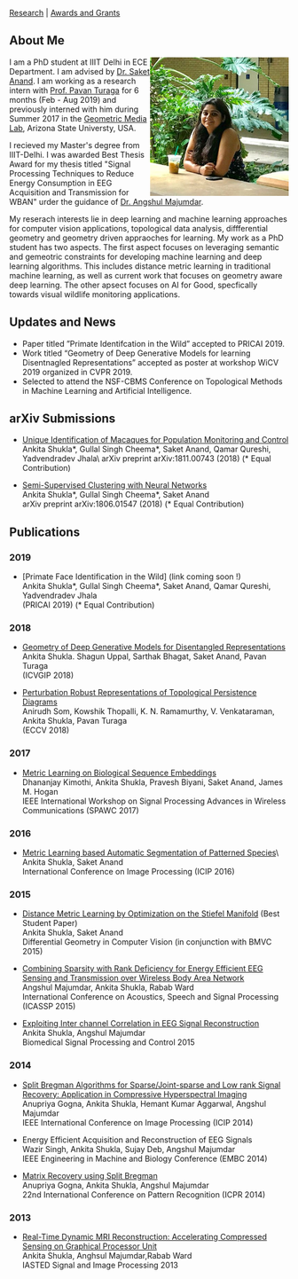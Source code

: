 
 [Research](research.md)    |    [Awards and Grants](fellowship_and_grants.md)

## About Me
<img src = "AnkitaShukla.jpg" align = "right" width= "250">

I am a PhD student at IIIT Delhi in ECE Department. I am advised by [Dr. Saket Anand](https://www.iiitd.edu.in/~anands/). I am working as a research intern with [Prof. Pavan Turaga](https://pavanturaga.com/) for 6 months (Feb - Aug 2019) and previously interned with him during Summer 2017 in the [Geometric Media Lab](https://pavanturaga.com/geometric-media-lab/), Arizona State Universty, USA.

I recieved my Master's degree from IIIT-Delhi. I was awarded Best Thesis Award for my thesis titled "Signal Processing Techniques to Reduce Energy Consumption in EEG Acquisition and Transmission for WBAN" urder the guidance of [Dr. Angshul Majumdar](https://www.iiitd.edu.in/~angshul/index.htm).

My reserach interests lie in deep learning and machine learning approaches for computer vision applications, topological data analysis, diffferential geometry and geometry driven appraoches for learning. My work as a PhD student has two aspects. The first aspect focuses on leveraging semantic and gemeotric constraints for developing machine learning and deep learning algorithms. This includes distance metric learning in traditional machine learning, as well as current work that focuses on geometry aware deep learning. The other apsect focuses on AI for Good, specfically towards visual wildlife monitoring applications.
<!---My work as a PhD students spans --->


## Updates and News

- Paper titled ”Primate Identifcation in the Wild” accepted to PRICAI 2019.
- Work titled “Geometry of Deep Generative Models for learning Disentnagled Representations” accepted as poster at  workshop WiCV 2019 organized in CVPR 2019.
- Selected to attend the NSF-CBMS Conference on Topological Methods in Machine Learning and Artificial Intelligence.

## arXiv Submissions

  - [Unique Identification of Macaques for Population Monitoring and Control](https://arxiv.org/abs/1811.00743)  
    Ankita Shukla*, Gullal Singh Cheema*, Saket Anand, Qamar Qureshi, Yadvendradev Jhala\ 
    arXiv preprint arXiv:1811.00743 (2018)
    (* Equal Contribution)
    
  - [Semi-Supervised Clustering with Neural Networks](https://www.google.com/url?sa=t&rct=j&q=&esrc=s&source=web&cd=1&cad=rja&uact=8&ved=2ahUKEwiz5ci4uIPjAhXQvJ4KHd6oCPcQFjAAegQIAxAB&url=https%3A%2F%2Farxiv.org%2Fabs%2F1806.01547&usg=AOvVaw3Vh22r2Rzyo98I2a5dEFna)  
    Ankita Shukla*, Gullal Singh Cheema*, Saket Anand\
    arXiv preprint arXiv:1806.01547 (2018)
    (* Equal Contribution)



## Publications  
### 2019
  - [Primate Face Identification in the Wild] (link coming soon !)  
    Ankita Shukla*, Gullal Singh Cheema*, Saket Anand, Qamar Qureshi, Yadvendradev Jhala\
    (PRICAI 2019)
    (* Equal Contribution)
  
### 2018 
  - [Geometry of Deep Generative Models for Disentangled Representations](https://arxiv.org/pdf/1902.06964.pdf)  
    Ankita Shukla. Shagun Uppal, Sarthak Bhagat,
    Saket Anand, Pavan Turaga\
    (ICVGIP 2018)
    
  - [Perturbation Robust Representations of Topological Persistence Diagrams](http://openaccess.thecvf.com/content_ECCV_2018/papers/Anirudh_Som_Perturbation_Robust_Representations_ECCV_2018_paper.pdf)\
    Anirudh Som, Kowshik Thopalli, K. N. Ramamurthy, V. Venkataraman, Ankita Shukla, Pavan Turaga\
    (ECCV 2018)
 
### 2017
 - [Metric Learning on Biological Sequence Embeddings](http://ieeexplore.ieee.org/document/8227769/)\
   Dhananjay Kimothi, Ankita Shukla, Pravesh Biyani,  Saket Anand, James M. Hogan\
   IEEE International Workshop on Signal Processing Advances in Wireless Communications (SPAWC 2017)

### 2016 
 - [Metric Learning based Automatic Segmentation of Patterned Species](https://www.iiitd.edu.in/~anands/files/papers/ml_seg_icip2016.pdf)\ 
   Ankita Shukla, Saket Anand\
   International Conference on Image Processing (ICIP 2016)

### 2015
 - [Distance Metric Learning by Optimization on the Stiefel Manifold](http://www.bmva.org/bmvc/2015/diffcv/papers/paper007/paper007.pdf) (Best Student Paper)\
   Ankita Shukla, Saket Anand\
   Differential Geometry in Computer Vision (in conjunction with BMVC 2015)
   
 - [Combining Sparsity with Rank Deficiency for Energy Efficient EEG Sensing
   and Transmission over Wireless Body Area Network](http://ieeexplore.ieee.org/stamp/stamp.jsp?tp=&arnumber=7178087)\
   Angshul Majumdar, Ankita Shukla, Rabab Ward\
   International Conference on Acoustics, Speech and Signal Processing (ICASSP 2015)

 - [Exploiting Inter channel Correlation in EEG Signal Reconstruction](https://www.sciencedirect.com/science/article/pii/S1746809414001694)\
   Ankita Shukla, Angshul Majumdar\
   Biomedical Signal Processing and Control 2015
   
 ### 2014
 - [Split Bregman Algorithms for Sparse/Joint-sparse and Low rank Signal Recovery: Application 
   in Compressive  Hyperspectral Imaging](http://ieeexplore.ieee.org/stamp/stamp.jsp?tp=&arnumber=7025260)\
   Anupriya Gogna, Ankita Shukla, Hemant Kumar Aggarwal, Angshul Majumdar\
   IEEE International Conference on Image Processing (ICIP 2014)

 - Energy Efficient Acquisition and Reconstruction of EEG Signals\
   Wazir Singh, Ankita Shukla, Sujay Deb, Angshul Majumdar\
   IEEE Engineering in Machine and Biology Conference (EMBC 2014)

 - [Matrix Recovery using Split Bregman](https://arxiv.org/abs/1312.6872)\
   Anupriya Gogna, Ankita Shukla, Angshul Majumdar\
   22nd International Conference on Pattern Recognition (ICPR 2014)
   
 ### 2013
 - [Real-Time Dynamic MRI Reconstruction:
   Accelerating Compressed Sensing on Graphical Processor Unit](https://www.actapress.com/Abstract.aspx?paperId=455711)\
   Ankita Shukla, Anghsul Majumdar,Rabab Ward\
   IASTED Signal and Image Processing 2013


   
    


<!---

```markdown
Syntax highlghted code block

# About Me
## Header 2
### Header 3

- Bulleted
- List

1. Numbered
2. List

**Bold** and _Italic_ and `Code` text

[Link](url) and ![Image](src)
```

For more details see [GitHub Flavored Markdown](https://guides.github.com/features/mastering-markdown/).

### Jekyll Themes

Your Pages site will use the layout and styles from the Jekyll theme you have selected in your [repository settings](https://github.com/ankita-shukla/ankita-shukla.github.io/settings). The name of this theme is saved in the Jekyll `_config.yml` configuration file.

### Support or Contact

Having trouble with Pages? Check out our [documentation](https://help.github.com/categories/github-pages-basics/) or [contact support](https://github.com/contact) and we’ll help you sort it out.--->
